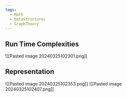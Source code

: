 ```yaml
---
tags:
  - Math
  - DataStructures
  - GraphTheory
---
```

## Run Time Complexities
![[Pasted image 20240325102301.png]]
## Representation
![[Pasted image 20240325102353.png]]
![[Pasted image 20240325102407.png]]
